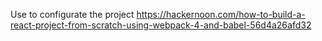 Use to configurate the project https://hackernoon.com/how-to-build-a-react-project-from-scratch-using-webpack-4-and-babel-56d4a26afd32